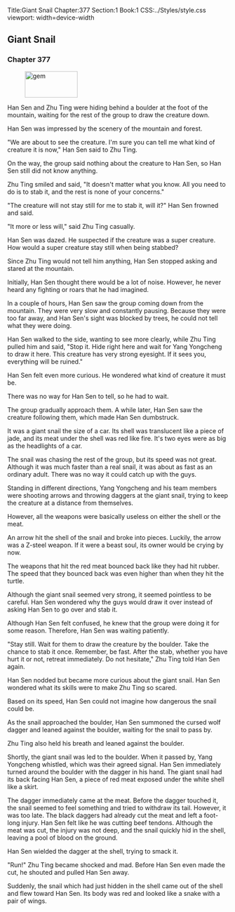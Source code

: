 Title:Giant Snail 
Chapter:377 
Section:1 
Book:1 
CSS:../Styles/style.css 
viewport: width=device-width
  
## Giant Snail
### Chapter 377
  
<figure>
	<img src="../Images/gem.gif" alt="gem" id="gem" width="120" height="60" />
</figure>
  

  
Han Sen and Zhu Ting were hiding behind a boulder at the foot of the mountain, waiting for the rest of the group to draw the creature down.

Han Sen was impressed by the scenery of the mountain and forest.

"We are about to see the creature. I'm sure you can tell me what kind of creature it is now," Han Sen said to Zhu Ting.

On the way, the group said nothing about the creature to Han Sen, so Han Sen still did not know anything.

Zhu Ting smiled and said, "It doesn't matter what you know. All you need to do is to stab it, and the rest is none of your concerns."

"The creature will not stay still for me to stab it, will it?" Han Sen frowned and said.

"It more or less will," said Zhu Ting casually.

Han Sen was dazed. He suspected if the creature was a super creature. How would a super creature stay still when being stabbed?

Since Zhu Ting would not tell him anything, Han Sen stopped asking and stared at the mountain.

Initially, Han Sen thought there would be a lot of noise. However, he never heard any fighting or roars that he had imagined.

In a couple of hours, Han Sen saw the group coming down from the mountain. They were very slow and constantly pausing. Because they were too far away, and Han Sen's sight was blocked by trees, he could not tell what they were doing.

Han Sen walked to the side, wanting to see more clearly, while Zhu Ting pulled him and said, "Stop it. Hide right here and wait for Yang Yongcheng to draw it here. This creature has very strong eyesight. If it sees you, everything will be ruined."

Han Sen felt even more curious. He wondered what kind of creature it must be.

There was no way for Han Sen to tell, so he had to wait.

The group gradually approach them. A while later, Han Sen saw the creature following them, which made Han Sen dumbstruck.

It was a giant snail the size of a car. Its shell was translucent like a piece of jade, and its meat under the shell was red like fire. It's two eyes were as big as the headlights of a car.

The snail was chasing the rest of the group, but its speed was not great. Although it was much faster than a real snail, it was about as fast as an ordinary adult. There was no way it could catch up with the guys.

Standing in different directions, Yang Yongcheng and his team members were shooting arrows and throwing daggers at the giant snail, trying to keep the creature at a distance from themselves.

However, all the weapons were basically useless on either the shell or the meat.

An arrow hit the shell of the snail and broke into pieces. Luckily, the arrow was a Z-steel weapon. If it were a beast soul, its owner would be crying by now.

The weapons that hit the red meat bounced back like they had hit rubber. The speed that they bounced back was even higher than when they hit the turtle.

Although the giant snail seemed very strong, it seemed pointless to be careful. Han Sen wondered why the guys would draw it over instead of asking Han Sen to go over and stab it.

Although Han Sen felt confused, he knew that the group were doing it for some reason. Therefore, Han Sen was waiting patiently.

"Stay still. Wait for them to draw the creature by the boulder. Take the chance to stab it once. Remember, be fast. After the stab, whether you have hurt it or not, retreat immediately. Do not hesitate," Zhu Ting told Han Sen again.

Han Sen nodded but became more curious about the giant snail. Han Sen wondered what its skills were to make Zhu Ting so scared.

Based on its speed, Han Sen could not imagine how dangerous the snail could be.

As the snail approached the boulder, Han Sen summoned the cursed wolf dagger and leaned against the boulder, waiting for the snail to pass by.

Zhu Ting also held his breath and leaned against the boulder.

Shortly, the giant snail was led to the boulder. When it passed by, Yang Yongcheng whistled, which was their agreed signal. Han Sen immediately turned around the boulder with the dagger in his hand. The giant snail had its back facing Han Sen, a piece of red meat exposed under the white shell like a skirt.

The dagger immediately came at the meat. Before the dagger touched it, the snail seemed to feel something and tried to withdraw its tail. However, it was too late. The black daggers had already cut the meat and left a foot-long injury. Han Sen felt like he was cutting beef tendons. Although the meat was cut, the injury was not deep, and the snail quickly hid in the shell, leaving a pool of blood on the ground.

Han Sen wielded the dagger at the shell, trying to smack it.

"Run!" Zhu Ting became shocked and mad. Before Han Sen even made the cut, he shouted and pulled Han Sen away.

Suddenly, the snail which had just hidden in the shell came out of the shell and flew toward Han Sen. Its body was red and looked like a snake with a pair of wings.